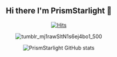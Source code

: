 <div align="center">
  
## Hi there I'm PrismStarlight 👋
  
[![Hits](https://hits.seeyoufarm.com/api/count/incr/badge.svg?style=for-the-badge&url=https://github.com/PrismStarlight)](https://hits.seeyoufarm.com) 

![tumblr_mj1rawSltN1s6ej4bo1_500](https://user-images.githubusercontent.com/86749773/143304370-96def318-c888-457e-a448-7f5efbae089c.gif)

![PrismStarlight GitHub stats](https://github-readme-stats.vercel.app/api?username=PrismStarlight&show_icons=true&theme=react)
  
</div>
